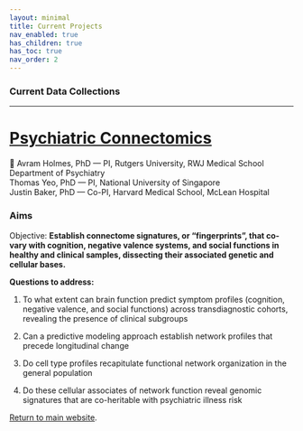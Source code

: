 ```yaml
---
layout: minimal
title: Current Projects
nav_enabled: true
has_children: true
has_toc: true
nav_order: 2
---
```


### Current Data Collections
---

# [Psychiatric Connectomics]({{site.baseurl}}/docs/Projects/study-overview)
👤 Avram Holmes, PhD — PI, Rutgers University, RWJ Medical School Department of Psychiatry  
Thomas Yeo, PhD — PI, National University of Singapore  
Justin Baker, PhD — Co-PI, Harvard Medical School, McLean Hospital  

### Aims

Objective:  **Establish connectome signatures, or “fingerprints”, that co-vary with cognition, negative valence systems, and social functions in healthy and clinical samples, dissecting their associated genetic and cellular bases.**

**Questions to address:**
1) To what extent can brain function predict symptom profiles (cognition, negative valence, and social functions) across transdiagnostic cohorts, revealing the presence of clinical subgroups 

2) Can a predictive modeling approach establish network profiles that precede longitudinal change

3) Do cell type profiles recapitulate functional network organization in the general
population

4) Do these cellular associates of network function reveal genomic signatures that are co-heritable with psychiatric illness risk 




[Return to main website]({{site.baseurl}}/).
